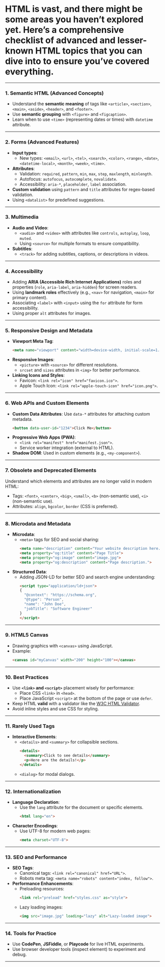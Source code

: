 # HTML is vast, and there might be some areas you haven’t explored yet. Here’s a **comprehensive checklist** of advanced and lesser-known HTML topics that you can dive into to ensure you’ve covered everything.

---

### **1. Semantic HTML (Advanced Concepts)**
- Understand the **semantic meaning** of tags like `<article>`, `<section>`, `<main>`, `<aside>`, `<header>`, and `<footer>`.
- Use **semantic grouping** with `<figure>` and `<figcaption>`.
- Learn when to use `<time>` (representing dates or times) with `datetime` attribute.

---

### **2. Forms (Advanced Features)**
- **Input types**:
  - New types: `<email>`, `<url>`, `<tel>`, `<search>`, `<color>`, `<range>`, `<date>`, `<datetime-local>`, `<month>`, `<week>`, `<time>`.
- **Attributes**:
  - Validation: `required`, `pattern`, `min`, `max`, `step`, `maxlength`, `minlength`.
  - Autofocus: `autofocus`, `autocomplete`, `novalidate`.
  - Accessibility: `aria-*`, `placeholder`, `label` association.
- **Custom validation** using `pattern` and `title` attributes for regex-based validation.
- Using `<datalist>` for predefined suggestions.

---

### **3. Multimedia**
- **Audio and Video**:
  - `<audio>` and `<video>` with attributes like `controls`, `autoplay`, `loop`, `muted`.
  - Using `<source>` for multiple formats to ensure compatibility.
- **Subtitles**:
  - `<track>` for adding subtitles, captions, or descriptions in videos.

---

### **4. Accessibility**
- Adding **ARIA (Accessible Rich Internet Applications)** roles and properties (`role`, `aria-label`, `aria-hidden`) for screen readers.
- Using **landmark roles** effectively (e.g., `<nav>` for navigation, `<main>` for primary content).
- Associating `<label>` with `<input>` using the `for` attribute for form accessibility.
- Using proper `alt` attributes for images.

---

### **5. Responsive Design and Metadata**
- **Viewport Meta Tag**:
  ```html
  <meta name="viewport" content="width=device-width, initial-scale=1.0">
  ```
- **Responsive Images**:
  - `<picture>` with `<source>` for different resolutions.
  - `srcset` and `sizes` attributes in `<img>` for better performance.
- **Linking Icons and Styles**:
  - Favicon: `<link rel="icon" href="favicon.ico">`.
  - Apple Touch Icon: `<link rel="apple-touch-icon" href="icon.png">`.

---

### **6. Web APIs and Custom Elements**
- **Custom Data Attributes**: Use `data-*` attributes for attaching custom metadata.
  ```html
  <button data-user-id="1234">Click Me</button>
  ```
- **Progressive Web Apps (PWA)**:
  - `<link rel="manifest" href="manifest.json">`.
  - Service worker integration (external to HTML).
- **Shadow DOM**: Used in custom elements (e.g., `<my-component>`).

---

### **7. Obsolete and Deprecated Elements**
Understand which elements and attributes are no longer valid in modern HTML:
- Tags: `<font>`, `<center>`, `<big>`, `<small>`, `<b>` (non-semantic use), `<i>` (non-semantic use).
- Attributes: `align`, `bgcolor`, `border` (CSS is preferred).

---

### **8. Microdata and Metadata**
- **Microdata**:
  - `<meta>` tags for SEO and social sharing:
    ```html
    <meta name="description" content="Your website description here.">
    <meta property="og:title" content="Page Title">
    <meta property="og:image" content="image.jpg">
    <meta property="og:description" content="Page description.">
    ```
- **Structured Data**:
  - Adding JSON-LD for better SEO and search engine understanding:
    ```html
    <script type="application/ld+json">
    {
      "@context": "https://schema.org",
      "@type": "Person",
      "name": "John Doe",
      "jobTitle": "Software Engineer"
    }
    </script>
    ```

---

### **9. HTML5 Canvas**
- Drawing graphics with `<canvas>` using JavaScript.
- Example:
  ```html
  <canvas id="myCanvas" width="200" height="100"></canvas>
  ```

---

### **10. Best Practices**
- Use **`<link>` and `<script>`** placement wisely for performance:
  - Place CSS `<link>` in `<head>`.
  - Place JavaScript `<script>` at the bottom of the page or use `defer`.
- Keep HTML **valid** with a validator like the [W3C HTML Validator](https://validator.w3.org/).
- Avoid inline styles and use CSS for styling.

---

### **11. Rarely Used Tags**
- **Interactive Elements**:
  - `<details>` and `<summary>` for collapsible sections.
    ```html
    <details>
      <summary>Click to see details</summary>
      <p>Here are the details!</p>
    </details>
    ```
  - `<dialog>` for modal dialogs.

---

### **12. Internationalization**
- **Language Declaration**:
  - Use the `lang` attribute for the document or specific elements.
    ```html
    <html lang="en">
    ```
- **Character Encodings**:
  - Use UTF-8 for modern web pages:
    ```html
    <meta charset="UTF-8">
    ```

---

### **13. SEO and Performance**
- **SEO Tags**:
  - Canonical tags: `<link rel="canonical" href="URL">`.
  - Robots meta tag: `<meta name="robots" content="index, follow">`.
- **Performance Enhancements**:
  - Preloading resources:
    ```html
    <link rel="preload" href="styles.css" as="style">
    ```
  - Lazy loading images:
    ```html
    <img src="image.jpg" loading="lazy" alt="Lazy-loaded image">
    ```

---

### **14. Tools for Practice**
- Use **CodePen**, **JSFiddle**, or **Playcode** for live HTML experiments.
- Use browser developer tools (inspect element) to experiment and debug.

---

